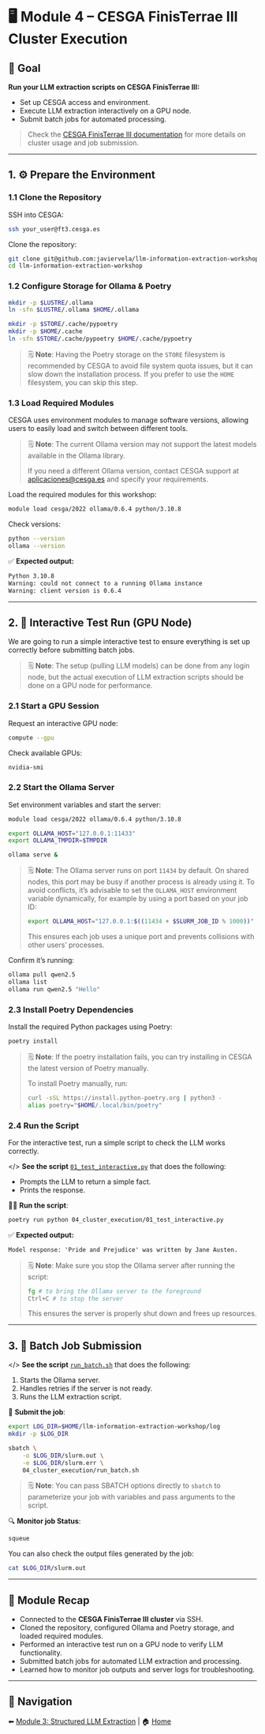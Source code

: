 # 🖥️ Module 4 – CESGA FinisTerrae III Cluster Execution

## 🎯 Goal

**Run your LLM extraction scripts on CESGA FinisTerrae III:**

- Set up CESGA access and environment.
- Execute LLM extraction interactively on a GPU node.
- Submit batch jobs for automated processing.

> Check the [CESGA FinisTerrae III documentation](https://cesga-docs.gitlab.io/ft3-user-guide/index.html) for more details on cluster usage and job submission.

---

## 1. ⚙️ Prepare the Environment

### **1.1 Clone the Repository**

SSH into CESGA:

```bash
ssh your_user@ft3.cesga.es
```

Clone the repository:

```bash
git clone git@github.com:javiervela/llm-information-extraction-workshop.git
cd llm-information-extraction-workshop
```

### **1.2 Configure Storage for Ollama & Poetry**

```bash
mkdir -p $LUSTRE/.ollama
ln -sfn $LUSTRE/.ollama $HOME/.ollama

mkdir -p $STORE/.cache/pypoetry
mkdir -p $HOME/.cache
ln -sfn $STORE/.cache/pypoetry $HOME/.cache/pypoetry
```

> 🗒️ **Note**:
> Having the Poetry storage on the `STORE` filesystem is recommended by CESGA to avoid file system quota issues, but it can slow down the installation process. If you prefer to use the `HOME` filesystem, you can skip this step.

### **1.3 Load Required Modules**

CESGA uses environment modules to manage software versions, allowing users to easily load and switch between different tools.

> 🗒️ **Note**:
> The current Ollama version may not support the latest models available in the Ollama library.
>
> If you need a different Ollama version, contact CESGA support at [aplicaciones@cesga.es](mailto:aplicaciones@cesga.es) and specify your requirements.

Load the required modules for this workshop:

```bash
module load cesga/2022 ollama/0.6.4 python/3.10.8
```

Check versions:

```bash
python --version
ollama --version
```

✅ **Expected output:**

```txt
Python 3.10.8
Warning: could not connect to a running Ollama instance
Warning: client version is 0.6.4
```

---

## 2. 🧪 Interactive Test Run (GPU Node)

We are going to run a simple interactive test to ensure everything is set up correctly before submitting batch jobs.

> 🗒️ **Note**:
> The setup (pulling LLM models) can be done from any login node, but the actual execution of LLM extraction scripts should be done on a GPU node for performance.

### **2.1 Start a GPU Session**

Request an interactive GPU node:

```bash
compute --gpu
```

Check available GPUs:

```bash
nvidia-smi
```

### **2.2 Start the Ollama Server**

Set environment variables and start the server:

```bash
module load cesga/2022 ollama/0.6.4 python/3.10.8

export OLLAMA_HOST="127.0.0.1:11433"
export OLLAMA_TMPDIR=$TMPDIR

ollama serve &
```

> 🗒️ **Note**:
> The Ollama server runs on port `11434` by default. On shared nodes, this port may be busy if another process is already using it. To avoid conflicts, it’s advisable to set the `OLLAMA_HOST` environment variable dynamically, for example by using a port based on your job ID:
>
> ```bash
> export OLLAMA_HOST="127.0.0.1:$((11434 + $SLURM_JOB_ID % 1000))"
> ```
>
> This ensures each job uses a unique port and prevents collisions with other users’ processes.

Confirm it’s running:

```bash
ollama pull qwen2.5
ollama list
ollama run qwen2.5 "Hello"
```

### **2.3 Install Poetry Dependencies**

Install the required Python packages using Poetry:

```bash
poetry install
```

> 🗒️ **Note**:
> If the poetry installation fails, you can try installing in CESGA the latest version of Poetry manually.
>
> To install Poetry manually, run:
>
> ```bash
> curl -sSL https://install.python-poetry.org | python3 -
> alias poetry="$HOME/.local/bin/poetry"
> ```

### **2.4 Run the Script**

For the interactive test, run a simple script to check the LLM works correctly.

</> **See the script** [`01_test_interactive.py`](./01_test_interactive.py) that does the following:

- Prompts the LLM to return a simple fact.
- Prints the response.

🏃‍♂️ **Run the script**:

```bash
poetry run python 04_cluster_execution/01_test_interactive.py
```

✅ **Expected output:**

```txt
Model response: 'Pride and Prejudice' was written by Jane Austen.
```

> 🗒️ **Note**:
> Make sure you stop the Ollama server after running the script:
>
> ```bash
> fg # to bring the Ollama server to the foreground
> Ctrl+C # to stop the server
> ```
>
> This ensures the server is properly shut down and frees up resources.

---

## 3. 🧾 Batch Job Submission

</> **See the script** [`run_batch.sh`](./run_batch.sh) that does the following:

1. Starts the Ollama server.
2. Handles retries if the server is not ready.
3. Runs the LLM extraction script.

🚀 **Submit the job**:

```bash
export LOG_DIR=$HOME/llm-information-extraction-workshop/log
mkdir -p $LOG_DIR

sbatch \
    -o $LOG_DIR/slurm.out \
    -e $LOG_DIR/slurm.err \
    04_cluster_execution/run_batch.sh
```

> 🗒️ **Note**:
> You can pass SBATCH options directly to `sbatch` to parameterize your job with variables and pass arguments to the script.

🔍 **Monitor job Status**:

```bash
squeue
```

You can also check the output files generated by the job:

```bash
cat $LOG_DIR/slurm.out
```

---

## 📝 Module Recap

- Connected to the **CESGA FinisTerrae III cluster** via SSH.
- Cloned the repository, configured Ollama and Poetry storage, and loaded required modules.
- Performed an interactive test run on a GPU node to verify LLM functionality.
- Submitted batch jobs for automated LLM extraction and processing.
- Learned how to monitor job outputs and server logs for troubleshooting.

---

## 🔗 Navigation

⬅ [Module 3: Structured LLM Extraction](../03_structured_llm_extraction/README.md) | 🏠 [Home](../README.md)
